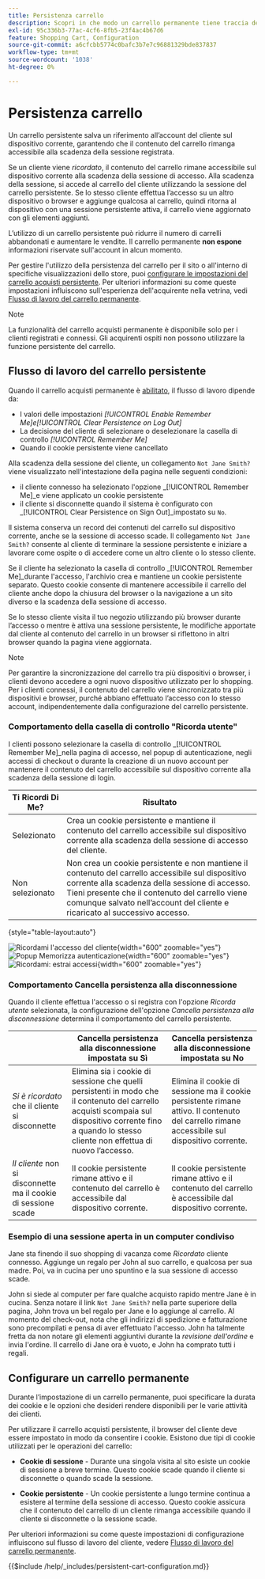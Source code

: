 ```yaml
---
title: Persistenza carrello
description: Scopri in che modo un carrello permanente tiene traccia degli articoli del carrello non acquistati e salva le informazioni per la visita successiva del cliente.
exl-id: 95c336b3-77ac-4cf6-8fb5-23f4ac4b67d6
feature: Shopping Cart, Configuration
source-git-commit: a6cfcbb5774c0bafc3b7e7c96881329bde837837
workflow-type: tm+mt
source-wordcount: '1038'
ht-degree: 0%

---
```


# Persistenza carrello

Un carrello persistente salva un riferimento all’account del cliente sul dispositivo corrente, garantendo che il contenuto del carrello rimanga accessibile alla scadenza della sessione registrata.

Se un cliente viene _ricordato_, il contenuto del carrello rimane accessibile sul dispositivo corrente alla scadenza della sessione di accesso. Alla scadenza della sessione, si accede al carrello del cliente utilizzando la sessione del carrello persistente. Se lo stesso cliente effettua l’accesso su un altro dispositivo o browser e aggiunge qualcosa al carrello, quindi ritorna al dispositivo con una sessione persistente attiva, il carrello viene aggiornato con gli elementi aggiunti.

L’utilizzo di un carrello persistente può ridurre il numero di carrelli abbandonati e aumentare le vendite. Il carrello permanente **non espone** informazioni riservate sull&#39;account in alcun momento.

Per gestire l&#39;utilizzo della persistenza del carrello per il sito o all&#39;interno di specifiche visualizzazioni dello store, puoi [configurare le impostazioni del carrello acquisti persistente](#configure-a-persistent-cart). Per ulteriori informazioni su come queste impostazioni influiscono sull&#39;esperienza dell&#39;acquirente nella vetrina, vedi [Flusso di lavoro del carrello permanente](#persistent-cart-workflow).

>[!NOTE]
>
>La funzionalità del carrello acquisti permanente è disponibile solo per i clienti registrati e connessi. Gli acquirenti ospiti non possono utilizzare la funzione persistente del carrello.

## Flusso di lavoro del carrello persistente

Quando il carrello acquisti permanente è [abilitato](#configure-a-persistent-cart), il flusso di lavoro dipende da:

- I valori delle impostazioni _[!UICONTROL Enable Remember Me]_e_[!UICONTROL Clear Persistence on Log Out]_
- La decisione del cliente di selezionare o deselezionare la casella di controllo _[!UICONTROL Remember Me]_
- Quando il cookie persistente viene cancellato

Alla scadenza della sessione del cliente, un collegamento `Not Jane Smith?` viene visualizzato nell&#39;intestazione della pagina nelle seguenti condizioni:
- il cliente connesso ha selezionato l&#39;opzione _[!UICONTROL Remember Me]_e viene applicato un cookie persistente
- il cliente si disconnette quando il sistema è configurato con _[!UICONTROL Clear Persistence on Sign Out]_impostato su `No`.

Il sistema conserva un record dei contenuti del carrello sul dispositivo corrente, anche se la sessione di accesso scade. Il collegamento `Not Jane Smith?` consente al cliente di terminare la sessione persistente e iniziare a lavorare come ospite o di accedere come un altro cliente o lo stesso cliente.

Se il cliente ha selezionato la casella di controllo _[!UICONTROL Remember Me]_durante l&#39;accesso, l&#39;archivio crea e mantiene un cookie persistente separato. Questo cookie consente di mantenere accessibile il carrello del cliente anche dopo la chiusura del browser o la navigazione a un sito diverso e la scadenza della sessione di accesso.

Se lo stesso cliente visita il tuo negozio utilizzando più browser durante l’accesso o mentre è attiva una sessione persistente, le modifiche apportate dal cliente al contenuto del carrello in un browser si riflettono in altri browser quando la pagina viene aggiornata.

>[!NOTE]
>
>Per garantire la sincronizzazione del carrello tra più dispositivi o browser, i clienti devono accedere a ogni nuovo dispositivo utilizzato per lo shopping. Per i clienti connessi, il contenuto del carrello viene sincronizzato tra più dispositivi e browser, purché abbiano effettuato l’accesso con lo stesso account, indipendentemente dalla configurazione del carrello persistente.

### Comportamento della casella di controllo &quot;Ricorda utente&quot;

I clienti possono selezionare la casella di controllo _[!UICONTROL Remember Me]_nella pagina di accesso, nel popup di autenticazione, negli accessi di checkout o durante la creazione di un nuovo account per mantenere il contenuto del carrello accessibile sul dispositivo corrente alla scadenza della sessione di login.

| Ti Ricordi Di Me? | Risultato |
| ------------ |  ------ |
| Selezionato | Crea un cookie persistente e mantiene il contenuto del carrello accessibile sul dispositivo corrente alla scadenza della sessione di accesso del cliente. |
| Non selezionato | Non crea un cookie persistente e non mantiene il contenuto del carrello accessibile sul dispositivo corrente alla scadenza della sessione di accesso. Tieni presente che il contenuto del carrello viene comunque salvato nell’account del cliente e ricaricato al successivo accesso. |

{style="table-layout:auto"}

![Ricordami l&#39;accesso del cliente](./assets/remember-me-customer-login.png){width="600" zoomable="yes"}
![Popup Memorizza autenticazione](./assets/remember-me-authentication-pop-up.png){width="600" zoomable="yes"}
![Ricordami: estrai accessi](./assets/remember-me-checkout-sign-ins.png){width="600" zoomable="yes"}

### Comportamento Cancella persistenza alla disconnessione

Quando il cliente effettua l&#39;accesso o si registra con l&#39;opzione _Ricorda utente_ selezionata, la configurazione dell&#39;opzione _Cancella persistenza alla disconnessione_ determina il comportamento del carrello persistente.

|  | Cancella persistenza alla disconnessione impostata su Sì | Cancella persistenza alla disconnessione impostata su No |
| ------ | ------ | ------ |
| _Si è ricordato_ che il cliente si disconnette | Elimina sia i cookie di sessione che quelli persistenti in modo che il contenuto del carrello acquisti scompaia sul dispositivo corrente fino a quando lo stesso cliente non effettua di nuovo l’accesso. | Elimina il cookie di sessione ma il cookie persistente rimane attivo. Il contenuto del carrello rimane accessibile sul dispositivo corrente. |
| _Il cliente_ non si disconnette ma il cookie di sessione scade | Il cookie persistente rimane attivo e il contenuto del carrello è accessibile dal dispositivo corrente. | Il cookie persistente rimane attivo e il contenuto del carrello è accessibile dal dispositivo corrente. |

### Esempio di una sessione aperta in un computer condiviso

Jane sta finendo il suo shopping di vacanza come _Ricordato_ cliente connesso. Aggiunge un regalo per John al suo carrello, e qualcosa per sua madre. Poi, va in cucina per uno spuntino e la sua sessione di accesso scade.

John si siede al computer per fare qualche acquisto rapido mentre Jane è in cucina. Senza notare il link `Not Jane Smith?` nella parte superiore della pagina, John trova un bel regalo per Jane e lo aggiunge al carrello. Al momento del check-out, nota che gli indirizzi di spedizione e fatturazione sono precompilati e pensa di aver effettuato l&#39;accesso. John ha talmente fretta da non notare gli elementi aggiuntivi durante la _revisione dell&#39;ordine_ e invia l&#39;ordine. Il carrello di Jane ora è vuoto, e John ha comprato tutti i regali.

## Configurare un carrello permanente

Durante l’impostazione di un carrello permanente, puoi specificare la durata dei cookie e le opzioni che desideri rendere disponibili per le varie attività dei clienti.

Per utilizzare il carrello acquisti persistente, il browser del cliente deve essere impostato in modo da consentire i cookie. Esistono due tipi di cookie utilizzati per le operazioni del carrello:

- **Cookie di sessione** - Durante una singola visita al sito esiste un cookie di sessione a breve termine. Questo cookie scade quando il cliente si disconnette o quando scade la sessione.

- **Cookie persistente** - Un cookie persistente a lungo termine continua a esistere al termine della sessione di accesso. Questo cookie assicura che il contenuto del carrello di un cliente rimanga accessibile quando il cliente si disconnette o la sessione scade.

Per ulteriori informazioni su come queste impostazioni di configurazione influiscono sul flusso di lavoro del cliente, vedere [Flusso di lavoro del carrello permanente](#persistent-cart-workflow).

{{$include /help/_includes/persistent-cart-configuration.md}}
